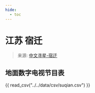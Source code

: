```yaml
---
hide:
  - toc
---
```


# 江苏 宿迁

> 来源: [中文寻星-宿迁](http://dtmb.saoing.com/suqian.htm)

## 地面数字电视节目表

{{ read_csv("../../data/csv/suqian.csv") }}
